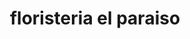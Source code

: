 ---
title: "floristeria el paraiso"
url: /chiquinquira/floristeria-el-paraiso/
shop: floristería
---